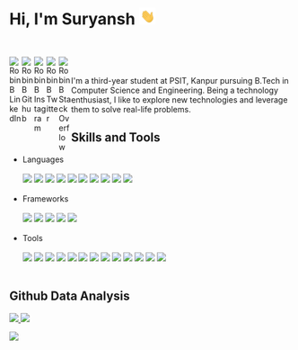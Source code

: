 
<!--
**Suryansh1004/Suryansh1004** is a ✨ _special_ ✨ repository because its `README.md` (this file) appears on your GitHub profile.

Here are some ideas to get you started:

- 🔭 I’m currently working on Blockchain.
- 🌱 I’m currently learning Cloud platform.
- 👯 I’m looking to collaborate on blockchain.
- 🤔 I’m looking for help with ...
- 💬 Ask me about ...
- 📫 How to reach me: ...
- 😄 Pronouns: ...
- ⚡ Fun fact: ...
-->
 
<!-- <img align="right" width="120" src="./assets/icon.png"> -->

<h1>Hi, I'm Suryansh <img width="30px" src="./assets/hand.gif"></h1><br>

<a href="https://www.linkedin.com/in/suryansh-tripathi/"> <img align="left" alt="Robin B LinkedIn" width="22px" src="https://cdn.jsdelivr.net/npm/simple-icons@v3/icons/linkedin.svg"/></a> 
<a href="https://github.com/Suryansh1004"> <img align="left" alt="Robin B Github" width="22px" src="https://cdn.jsdelivr.net/npm/simple-icons@v3/icons/github.svg"/></a>
<a href="https://www.instagram.com/suryansh___tripathi/"> <img align="left" alt="Robin B Instagram" width="22px" src="https://cdn.jsdelivr.net/npm/simple-icons@v3/icons/instagram.svg"/></a>
<a href="https://twitter.com/Suryans20675407"> <img align="left" alt="Robin B Twitter" width="22px" src="https://cdn.jsdelivr.net/npm/simple-icons@v3/icons/twitter.svg"/></a>
<a href="https://stackoverflow.com/users/14064933/suryansh-tripathi"> <img align="left" alt="Robin B Stack Overflow" width="22px" src="https://cdn.jsdelivr.net/npm/simple-icons@v3/icons/stackoverflow.svg"/></a>

<br/>
<br/>
I'm a third-year student at PSIT, Kanpur pursuing B.Tech in Computer Science and Engineering. Being a technology enthusiast, I like to explore new technologies and leverage them to solve real-life problems. 
 <br/>
 
## Skills and Tools


<ul>
<li>Languages</li>
</br>
<!-- <img src="https://img.shields.io/badge/PHP-777BB4?style=flat&logo=php&logoColor=white"> -->
<img src="https://img.shields.io/badge/HTML-E34F26?style=flat&logo=html5&logoColor=white">
<img src="https://img.shields.io/badge/CSS-1572B6?style=flat&logo=css3&logoColor=white">
<img src="https://img.shields.io/badge/JavaScript-F7DF1E?style=flat&logo=javascript&logoColor=white">
<img src="https://img.shields.io/badge/Python-3776AB?style=flat&logo=python&logoColor=white">
<img src="https://img.shields.io/badge/Markdown-000000?style=flat&logo=markdown&logoColor=white">
<img src="https://img.shields.io/badge/NodeJS-339933?style=flat&logo=node.js&logoColor=white">
<img src="https://img.shields.io/badge/Json-000000?style=flat&logo=json&logoColor=white">
<img src="https://img.shields.io/badge/Java-007396?style=flat&logo=java&logoColor=white">
<img src="https://img.shields.io/badge/Dart-white?style=flat&logo=dart&logoColor=blue">
<img src="https://img.shields.io/badge/C lang-A8B9CC?style=flat&logo=c&logoColor=white">
</br>
</br>
<li>Frameworks</li>
</br>
<img src="https://img.shields.io/badge/Bootstrap-563D7C?style=flat&logo=bootstrap&logoColor=white"> 
<img src="https://img.shields.io/badge/React-61DAFB?style=flat&logo=react&logoColor=white"> 
<img src="https://img.shields.io/badge/GraphQL-E10098?style=flat&logo=graphql&logoColor=white">
<img src="https://img.shields.io/badge/JQuery-0769AD?style=flat&logo=jquery&logoColor=white"> 
<img src="https://img.shields.io/badge/Flutter-white?style=flat&logo=flutter&logoColor=blue"> 
</br>
</br>
<li>Tools</li>
</br>
<img src="https://img.shields.io/badge/Visual Studio Code-007ACC?style=flat&logo=visual-studio-code&logoColor=white"> 
<img src="https://img.shields.io/badge/Android Studio-white?style=flat&logo=android-studio&logoColor=brightgreen">
<img src="https://img.shields.io/badge/Photoshop-31A8FF?style=flat&logo=adobe-photoshop&logoColor=white">
<img src="https://img.shields.io/badge/Adobe XD-FF26BE?style=flat&logo=adobe-xd&logoColor=white">
<img src="https://img.shields.io/badge/Burp Suite-orange?style=flat&logo=burp-suite&logoColor=orange">
<img src="https://img.shields.io/badge/Linux Debian-A81D33?style=flat&logo=debian&logoColor=white">
<img src="https://img.shields.io/badge/Eclipse IDE-2C2255?style=flat&logo=eclipse-ide&logoColor=white">
<img src="https://img.shields.io/badge/Git-F05032?style=flat&logo=git&logoColor=white">   
<img src="https://img.shields.io/badge/MySQL-4479A1?style=flat&logo=mysql&logoColor=white">  
<img src="https://img.shields.io/badge/SQLite-003B57?style=flat&logo=sqlite&logoColor=white"> 
<img src="https://img.shields.io/badge/Yarn-2C8EBB?style=flat&logo=yarn&logoColor=white">
<img src="https://img.shields.io/badge/NPM-CB3837?style=flat&logo=npm&logoColor=white"> 
<img src="https://img.shields.io/badge/IDA Freeware-green?style=flat&logo=ida-freeware&logoColor=white"> 

</br>
</br>
</ul>
  
## Github Data Analysis

<a href="https://github.com/Suryansh1004">
  <img height="170em" src="https://github-readme-stats.vercel.app/api?username=Suryansh1004&show_icons=true&count_private=true" />
  <img height="170em" src="https://github-readme-stats.vercel.app/api/top-langs/?username=Suryansh1004&layout=compact" />
</a>

</br>

 ![](https://komarev.com/ghpvc/?username=Suryansh1004&color=blue)

